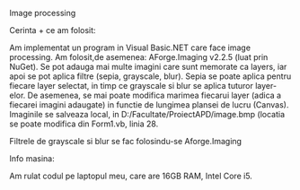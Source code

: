 Image processing

Cerinta + ce am folosit: 

  Am implementat un program in Visual Basic.NET care face image processing. Am folosit,de asemenea: AForge.Imaging v2.2.5 (luat prin NuGet). Se pot adauga mai multe imagini care sunt memorate ca layers, 
  iar apoi se pot aplica filtre (sepia, grayscale, blur). Sepia se poate aplica pentru fiecare layer selectat, in timp ce grayscale si blur se aplica tuturor layer-elor. De asemenea, se mai poate modifica
  marimea fiecarui layer (adica a fiecarei imagini adaugate) in functie de lungimea plansei de lucru (Canvas). Imaginile se salveaza local, in D:/Facultate/ProiectAPD/image.bmp (locatia se poate modifica
  din Form1.vb, linia 28.

  Filtrele de grayscale si blur se fac folosindu-se Aforge.Imaging

Info masina:

  Am rulat codul pe laptopul meu, care are 16GB RAM, Intel Core i5.

